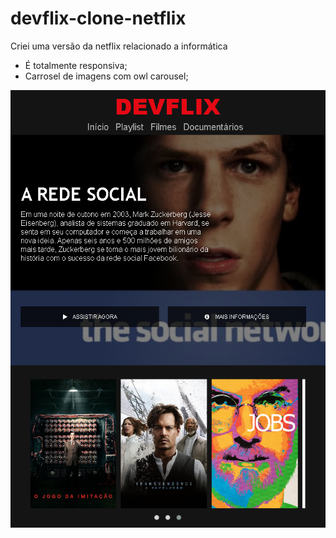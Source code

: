 # devflix-clone-netflix
Criei uma versão da netflix relacionado a informática

- É totalmente responsiva;
- Carrosel de imagens com owl carousel;


![image info](image.png) 
